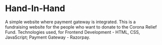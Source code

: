 # Hand-In-Hand
A simple website where payment gateway is integrated. This is a fundraising website for the people who want to donate to the Corona Relief Fund.
Technologies used, for Frontend Development - HTML, CSS, JavaScript; Payment Gateway - Razorpay.
